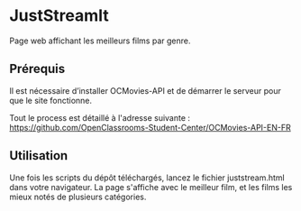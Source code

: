 # JustStreamIt
Page web affichant les meilleurs films par genre.

## Prérequis
Il est nécessaire d’installer OCMovies-API et de démarrer le serveur pour que le site fonctionne.

Tout le process est détaillé à l'adresse suivante : 
https://github.com/OpenClassrooms-Student-Center/OCMovies-API-EN-FR

## Utilisation
Une fois les scripts du dépôt téléchargés, lancez le fichier juststream.html dans votre navigateur.
La page s'affiche avec le meilleur film, et les films les mieux notés de plusieurs catégories.
